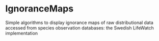 IgnoranceMaps
=============

Simple algorithms to display ignorance maps of raw distributional data accessed from species observation databases: the Swedish LifeWatch implementation
